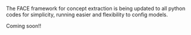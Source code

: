 The FACE framework for concept extraction is being updated to all python codes for simplicity, running easier and flexibility to config models. 

Coming soon!!
